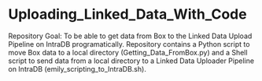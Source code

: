 # Uploading_Linked_Data_With_Code
Repository Goal: To be able to get data from Box to the Linked Data Upload Pipeline on IntraDB programatically. Repository contains a Python script to move Box data to a local directory (Getting_Data_FromBox.py) and a Shell script to send data from a local directory to a Linked Data Uploader Pipeline on IntraDB (emily_scripting_to_IntraDB.sh).
